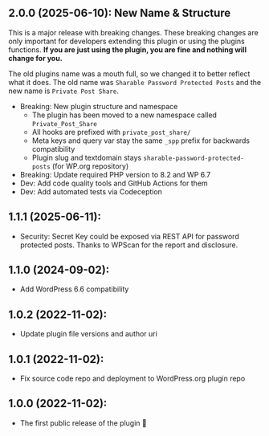## 2.0.0 (2025-06-10): New Name & Structure

This is a major release with breaking changes.
These breaking changes are only important for developers extending this plugin or using the plugins functions.
**If you are just using the plugin, you are fine and nothing will change for you.**

The old plugins name was a mouth full, so we changed it to better reflect what it does.
The old name was `Sharable Password Protected Posts` and the new name is `Private Post Share`.

* Breaking: New plugin structure and namespace
    * The plugin has been moved to a new namespace called `Private_Post_Share`
    * All hooks are prefixed with `private_post_share/`
    * Meta keys and query var stay the same `_spp` prefix for backwards compatibility
    * Plugin slug and textdomain stays `sharable-password-protected-posts` (for WP.org repository)
* Breaking: Update required PHP version to 8.2 and WP 6.7
* Dev: Add code quality tools and GitHub Actions for them
* Dev: Add automated tests via Codeception

## 1.1.1 (2025-06-11):

* Security: Secret Key could be exposed via REST API for password protected posts. Thanks to WPScan for the report and
  disclosure.

## 1.1.0 (2024-09-02):

* Add WordPress 6.6 compatibility

## 1.0.2 (2022-11-02):

* Update plugin file versions and author uri

## 1.0.1 (2022-11-02):

* Fix source code repo and deployment to WordPress.org plugin repo

## 1.0.0 (2022-11-02):

* The first public release of the plugin 🥳
